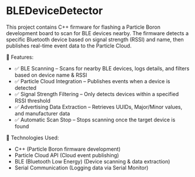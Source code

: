 # BLEDeviceDetector
This project contains C++ firmware for flashing a Particle Boron development board to scan for BLE devices nearby. The firmware detects a specific Bluetooth device based on signal strength (RSSI) and name, then publishes real-time event data to the Particle Cloud.

🔧 Features:
- ✅ BLE Scanning – Scans for nearby BLE devices, logs details, and filters based on device name & RSSI
- ✅ Particle Cloud Integration – Publishes events when a device is detected
- ✅ Signal Strength Filtering – Only detects devices within a specified RSSI threshold
- ✅ Advertising Data Extraction – Retrieves UUIDs, Major/Minor values, and manufacturer data
- ✅ Automatic Scan Stop – Stops scanning once the target device is found

📂 Technologies Used:
- C++ (Particle Boron firmware development)
- Particle Cloud API (Cloud event publishing)
- BLE (Bluetooth Low Energy) (Device scanning & data extraction)
- Serial Communication (Logging data via Serial Monitor)
